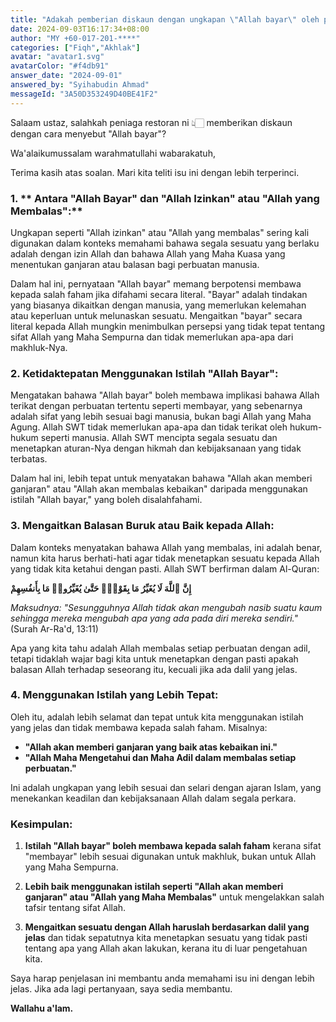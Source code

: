 ```yaml
---
title: "Adakah pemberian diskaun dengan ungkapan \"Allah bayar\" oleh peniaga restoran tersebut dibenarkan?"
date: 2024-09-03T16:17:34+08:00
author: "MY +60-017-201-****"
categories: ["Fiqh","Akhlak"]
avatar: "avatar1.svg"
avatarColor: "#f4db91"
answer_date: "2024-09-01"
answered_by: "Syihabudin Ahmad"
messageId: "3A50D353249D40BE41F2"
---
```


Salaam ustaz, salahkah peniaga restoran ni 👆🏻 memberikan diskaun dengan cara menyebut "Allah bayar"?

<!--more-->

Wa'alaikumussalam warahmatullahi wabarakatuh,

Terima kasih atas soalan. Mari kita teliti isu ini dengan lebih terperinci.

### 1. ** Antara "Allah Bayar" dan "Allah Izinkan" atau "Allah yang Membalas":**

Ungkapan seperti "Allah izinkan" atau "Allah yang membalas" sering kali digunakan dalam konteks memahami bahawa segala sesuatu yang berlaku adalah dengan izin Allah dan bahawa Allah yang Maha Kuasa yang menentukan ganjaran atau balasan bagi perbuatan manusia. 

Dalam hal ini, pernyataan "Allah bayar" memang berpotensi membawa kepada salah faham jika difahami secara literal. "Bayar" adalah tindakan yang biasanya dikaitkan dengan manusia, yang memerlukan kelemahan atau keperluan untuk melunaskan sesuatu. Mengaitkan "bayar" secara literal kepada Allah mungkin menimbulkan persepsi yang tidak tepat tentang sifat Allah yang Maha Sempurna dan tidak memerlukan apa-apa dari makhluk-Nya.

### 2. **Ketidaktepatan Menggunakan Istilah "Allah Bayar":**

Mengatakan bahawa "Allah bayar" boleh membawa implikasi bahawa Allah terikat dengan perbuatan tertentu seperti membayar, yang sebenarnya adalah sifat yang lebih sesuai bagi manusia, bukan bagi Allah yang Maha Agung. Allah SWT tidak memerlukan apa-apa dan tidak terikat oleh hukum-hukum seperti manusia. Allah SWT mencipta segala sesuatu dan menetapkan aturan-Nya dengan hikmah dan kebijaksanaan yang tidak terbatas.

Dalam hal ini, lebih tepat untuk menyatakan bahawa "Allah akan memberi ganjaran" atau "Allah akan membalas kebaikan" daripada menggunakan istilah "Allah bayar," yang boleh disalahfahami. 

### 3. **Mengaitkan Balasan Buruk atau Baik kepada Allah:**

Dalam konteks menyatakan bahawa Allah yang membalas, ini adalah benar, namun kita harus berhati-hati agar tidak menetapkan sesuatu kepada Allah yang tidak kita ketahui dengan pasti. Allah SWT berfirman dalam Al-Quran:

**إِنَّ ٱللَّهَ لَا يُغَيِّرُ مَا بِقَوْمٍۢ حَتَّىٰ يُغَيِّرُوا۟ مَا بِأَنفُسِهِمْ**

_Maksudnya: "Sesungguhnya Allah tidak akan mengubah nasib suatu kaum sehingga mereka mengubah apa yang ada pada diri mereka sendiri."_
(Surah Ar-Ra'd, 13:11)

Apa yang kita tahu adalah Allah membalas setiap perbuatan dengan adil, tetapi tidaklah wajar bagi kita untuk menetapkan dengan pasti apakah balasan Allah terhadap seseorang itu, kecuali jika ada dalil yang jelas.

### 4. **Menggunakan Istilah yang Lebih Tepat:**

Oleh itu, adalah lebih selamat dan tepat untuk kita menggunakan istilah yang jelas dan tidak membawa kepada salah faham. Misalnya:

- **"Allah akan memberi ganjaran yang baik atas kebaikan ini."**
- **"Allah Maha Mengetahui dan Maha Adil dalam membalas setiap perbuatan."**

Ini adalah ungkapan yang lebih sesuai dan selari dengan ajaran Islam, yang menekankan keadilan dan kebijaksanaan Allah dalam segala perkara.

### Kesimpulan:

1. **Istilah "Allah bayar" boleh membawa kepada salah faham** kerana sifat "membayar" lebih sesuai digunakan untuk makhluk, bukan untuk Allah yang Maha Sempurna.

2. **Lebih baik menggunakan istilah seperti "Allah akan memberi ganjaran" atau "Allah yang Maha Membalas"** untuk mengelakkan salah tafsir tentang sifat Allah.

3. **Mengaitkan sesuatu dengan Allah haruslah berdasarkan dalil yang jelas** dan tidak sepatutnya kita menetapkan sesuatu yang tidak pasti tentang apa yang Allah akan lakukan, kerana itu di luar pengetahuan kita.

Saya harap penjelasan ini membantu anda memahami isu ini dengan lebih jelas. Jika ada lagi pertanyaan, saya sedia membantu.

**Wallahu a'lam.**

